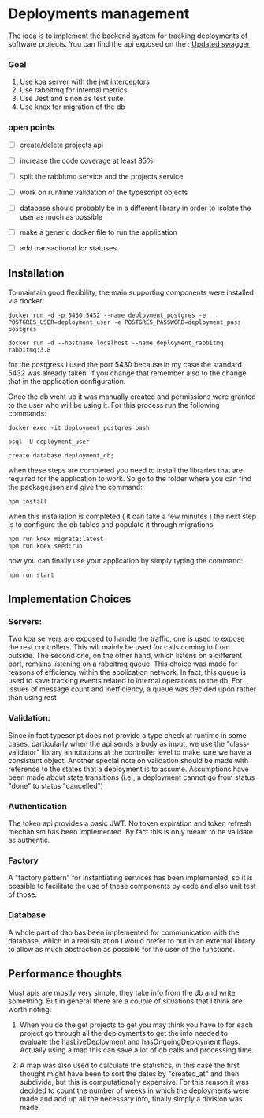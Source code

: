 # Deployments management

The idea is to implement the backend system for tracking deployments of software projects. You can find the api exposed on the : [Updated swagger](./project-api.yaml)

### Goal

1. Use koa server with the jwt interceptors
2. Use rabbitmq for internal metrics
3. Use Jest and sinon as test suite
4. Use knex for migration of the db 

### open points
- [ ] create/delete projects api 
- [ ] increase the code coverage at least 85%
- [ ] split the rabbitmq service and the projects service
- [ ] work on runtime validation of the typescript objects
- [ ] database should probably be in a different library in order to isolate the user as much as possible
- [ ] make a generic docker file to run the application
- [ ] add transactional for statuses



## Installation

To maintain good flexibility, the main supporting components were installed via docker:

```
docker run -d -p 5430:5432 --name deployment_postgres -e POSTGRES_USER=deployment_user -e POSTGRES_PASSWORD=deployment_pass postgres

docker run -d --hostname localhost --name deployment_rabbitmq rabbitmq:3.8
```

for the postgress I used the port 5430 because in my case the standard 5432 was already taken, if you change that remember also to the change that in the application configuration.

Once the db went up it was manually created and permissions were granted to the user who will be using it. For this process run the following commands:

```
docker exec -it deployment_postgres bash

psql -U deployment_user

create database deployment_db;

```


when these steps are completed you need to install the libraries that are required for the application to work. So go to the folder where you can find the package.json and give the command:

```
npm install
```
when this installation is completed ( it can take a few minutes ) the next step is to configure the db tables and populate it through migrations

```
npm run knex migrate:latest
npm run knex seed:run
```

now you can finally use your application by simply typing the command: 
```
npm run start
```

## Implementation Choices

### Servers:
Two koa servers are exposed to handle the traffic, one is used to expose the rest controllers. This will mainly be used for calls coming in from outside.
The second one, on the other hand, which listens on a different port, remains listening on a rabbitmq queue. This choice was made for reasons of efficiency within the application network. In fact, this queue is used to save tracking events related to internal operations to the db. For issues of message count and inefficiency, a queue was decided upon rather than using rest

### Validation:
Since in fact typescript does not provide a type check at runtime in some cases, particularly when the api sends a body as input, we use the "class-validator" library annotations at the controller level to make sure we have a consistent object.
Another special note on validation should be made with reference to the states that a deployment is to assume. Assumptions have been made about state transitions (i.e., a deployment cannot go from status "done" to status "cancelled")

### Authentication
The token api provides a basic JWT. No token expiration and token refresh mechanism has been implemented. By fact this is only meant to be validate as authentic.
### Factory
A "factory pattern" for instantiating services has been implemented, so it is possible to facilitate the use of these components by code and also unit test of those.
### Database
A whole part of dao has been implemented for communication with the database, which in a real situation I would prefer to put in an external library to allow as much abstraction as possible for the user of the functions.

## Performance thoughts
Most apis are mostly very simple, they take info from the db and write something. But in general there are a couple of situations that I think are worth noting: 

1. When you do the get projects to get you may think you have to for each project go through all the deployments to get the info needed to evaluate the hasLiveDeployment and hasOngoingDeployment flags. Actually using a map this can save a lot of db calls and processing time.

2. A map was also used to calculate the statistics, in this case the first thought might have been to sort the dates by "created_at" and then subdivide, but this is computationally expensive. For this reason it was decided to count the number of weeks in which the deployments were made and add up all the necessary info, finally simply a division was made.



